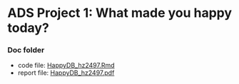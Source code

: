# ADS Project 1: What made you happy today?
### Doc folder
+ code file: [HappyDB_hz2497.Rmd](HappyDB_hz2497.Rmd)
+ report file: [HappyDB_hz2497.pdf](HappyDB_hz2497.pdf)
